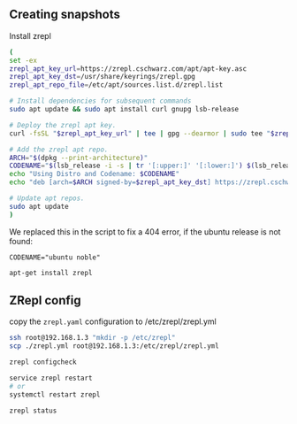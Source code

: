 ## Creating snapshots
Install zrepl
```bash
(
set -ex
zrepl_apt_key_url=https://zrepl.cschwarz.com/apt/apt-key.asc
zrepl_apt_key_dst=/usr/share/keyrings/zrepl.gpg
zrepl_apt_repo_file=/etc/apt/sources.list.d/zrepl.list

# Install dependencies for subsequent commands
sudo apt update && sudo apt install curl gnupg lsb-release

# Deploy the zrepl apt key.
curl -fsSL "$zrepl_apt_key_url" | tee | gpg --dearmor | sudo tee "$zrepl_apt_key_dst" > /dev/null

# Add the zrepl apt repo.
ARCH="$(dpkg --print-architecture)"
CODENAME="$(lsb_release -i -s | tr '[:upper:]' '[:lower:]') $(lsb_release -c -s | tr '[:upper:]' '[:lower:]')"
echo "Using Distro and Codename: $CODENAME"
echo "deb [arch=$ARCH signed-by=$zrepl_apt_key_dst] https://zrepl.cschwarz.com/apt/$CODENAME main" | sudo tee "$zrepl_apt_repo_file" > /dev/null

# Update apt repos.
sudo apt update
)
```

We replaced this in the script  to fix a 404 error, if the ubuntu release is not found:
```text
CODENAME="ubuntu noble"
```



```bash
apt-get install zrepl
```


## ZRepl config
copy the ```zrepl.yaml``` configuration to /etc/zrepl/zrepl.yml

```bash
ssh root@192.168.1.3 "mkdir -p /etc/zrepl"
scp ./zrepl.yml root@192.168.1.3:/etc/zrepl/zrepl.yml
```



```bash
zrepl configcheck
```

```bash
service zrepl restart
# or 
systemctl restart zrepl
```


```bash
zrepl status
```